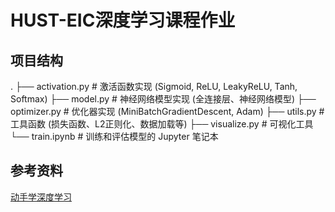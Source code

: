 # HUST-EIC深度学习课程作业
## 项目结构
.
├── activation.py      # 激活函数实现 (Sigmoid, ReLU, LeakyReLU, Tanh, Softmax)
├── model.py           # 神经网络模型实现 (全连接层、神经网络模型)
├── optimizer.py       # 优化器实现 (MiniBatchGradientDescent, Adam)
├── utils.py           # 工具函数 (损失函数、L2正则化、数据加载等)
├── visualize.py       # 可视化工具
└── train.ipynb        # 训练和评估模型的 Jupyter 笔记本
## 参考资料
[动手学深度学习](https://zh-v2.d2l.ai/)